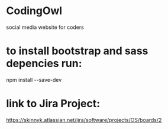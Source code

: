 # CodingOwl
social media website for coders

# to install bootstrap and sass depencies run:
npm install --save-dev

# link to Jira Project: 
https://skinnyk.atlassian.net/jira/software/projects/OS/boards/2

